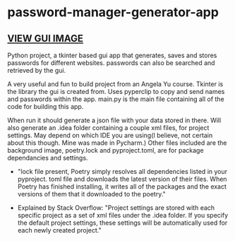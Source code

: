 # password-manager-generator-app
## [VIEW GUI IMAGE](https://i.postimg.cc/KvFQZ6G0/Screen-Shot-2021-02-10-at-9-19-10-PM.png)

Python project, a tkinter based gui app that generates, saves and stores passwords for different websites. passwords can also be searched and retrieved by the gui.

A very useful and fun to build project from an Angela Yu course. Tkinter is the library the gui is created from. Uses pyperclip to copy and send names and passwords within the app.
main.py is the main file containing all of the code for building this app. 

When run it should generate a json file with your data stored in there. Will also generate an .idea folder containing a couple xml files, for project settings. May depend on which IDE you are using(I believe, not certain about this though. Mine was made in Pycharm.)
Other files included are the background image, poetry.lock and pyproject.toml, are for package dependancies and settings.

- "lock file present, Poetry simply resolves all dependencies listed in your pyproject. toml file and downloads the latest version of their files. When Poetry has finished installing, it writes all of the packages and the exact versions of them that it downloaded to the poetry."

- Explained by Stack Overflow: "Project settings are stored with each specific project as a set of xml files under the .idea folder. If you specify the default project settings, these settings will be automatically used for each newly created project."






